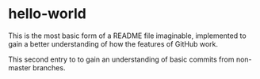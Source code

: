 # hello-world

This is the most basic form of a README file imaginable, implemented to gain a better understanding of how 
the features of GitHub work.

This second entry to to gain an understanding of basic commits from non-master branches.
